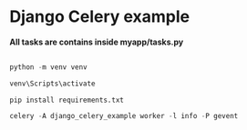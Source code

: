 # Django Celery example
**All tasks are contains inside myapp/tasks.py**

```python
    
python -m venv venv

venv\Scripts\activate

pip install requirements.txt

celery -A django_celery_example worker -l info -P gevent
```
